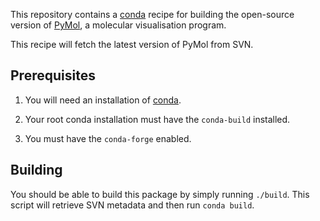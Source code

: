 This repository contains a [conda][conda] recipe for building the open-source
version of [PyMol][pymol], a molecular visualisation program.

This recipe will fetch the latest version of PyMol from SVN.

## Prerequisites

1. You will need an installation of [conda][miniconda].

2. Your root conda installation must have the `conda-build` installed.

3. You must have the `conda-forge` enabled.

## Building

You should be able to build this package by simply running `./build`. This
script will retrieve SVN metadata and then run `conda build`.

[conda]: https://conda.io
[pymol]: https://sourceforge.net/projects/pymol/
[miniconda]: https://conda.io/miniconda.html
